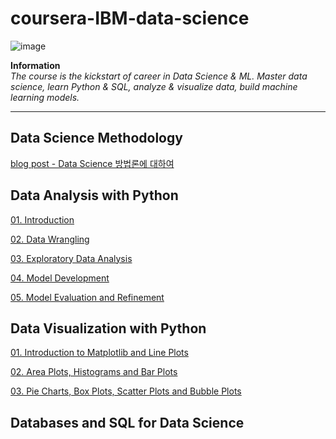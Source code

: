 # coursera-IBM-data-science

![image](https://images.youracclaim.com/images/95cdac49-3220-43e7-8562-b8be4b938465/Professional%2BCertificate%2B-%2BData%2BScience%2B-%2BFinal%2BDraft%2B-%2BBlue%2BText.png)

**Information**
<br>
*The <IBM Data Science> course is the kickstart of career in Data Science & ML. Master data science, learn Python & SQL, analyze & visualize data, build machine learning models.*

---

## Data Science Methodology

[blog post - Data Science 방법론에 대하여](https://datagenieee.blogspot.com/2020/06/data-science.html)

## Data Analysis with Python
[01. Introduction](https://github.com/ameliachoi/coursera-IBM-data-science/blob/master/coursera_python_01.ipynb)

[02. Data Wrangling](https://github.com/ameliachoi/coursera-IBM-data-science/blob/master/coursera_python_02.ipynb)

[03. Exploratory Data Analysis](https://github.com/ameliachoi/coursera-IBM-data-science/blob/master/coursera_python_03.ipynb)

[04. Model Development](https://github.com/ameliachoi/coursera-IBM-data-science/blob/master/coursera_python_04.ipynb)

[05. Model Evaluation and Refinement](https://github.com/ameliachoi/coursera-IBM-data-science/blob/master/coursera_python_05.ipynb)

## Data Visualization with Python

[01. Introduction to Matplotlib and Line Plots](https://github.com/ameliachoi/coursera-IBM-data-science/blob/master/coursera_python_visualization_01.ipynb)

[02. Area Plots, Histograms and Bar Plots](https://github.com/ameliachoi/coursera-IBM-data-science/blob/master/coursera_python_visualization_02.ipynb)

[03. Pie Charts, Box Plots, Scatter Plots and Bubble Plots](https://github.com/ameliachoi/coursera-IBM-data-science/blob/master/coursera_python_visualization_03.ipynb)



## Databases and SQL for Data Science
